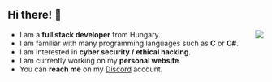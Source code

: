 <h2>Hi there! 👋</h2>

<img align="right" src="https://github-readme-stats.vercel.app/api/top-langs/?layout=compact&theme=dark&username=f1oppa">

<ul>
  <li>I am a <b>full stack developer</b> from Hungary.</li>
  <li>I am familiar with many programming languages such as <b>C</b> or <b>C#</b>.</li>
  <li>I am interested in <b>cyber security / ethical hacking</b>.</li>
  <li>I am currently working on my <b>personal website</b>.</li>
  <li>You can <b>reach me</b> on my <a href="https://discord.com/users/877778571748331561">Discord</a> account.</li>
</ul>
